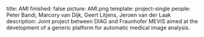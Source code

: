 title: AMI
finished: false 
picture: AMI.png
template: project-single
people: Peter Bandi, Marcory van Dijk, Geert Litjens, Jeroen van der Laak
description: Joint project between DIAG and Fraunhofer MEVIS aimed at the development of a generic platform for automatic medical image analysis.


